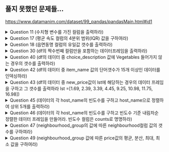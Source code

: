 ## 풀지 못했던 문제들...
https://www.datamanim.com/dataset/99_pandas/pandasMain.html#id1

<details>
  <summary>Question 11 (수치형 변수를 가진 컬럼을 출력하라)</summary>
  <pre>
    DataFrame.<a href="https://pandas.pydata.org/docs/reference/api/pandas.DataFrame.select_dtypes.html" target="_blank">select_dtypes()</a>
  </pre>
</details>

<details>
  <summary>Question 17 (평균 속도 컬럼의 4분위 범위(IQR) 값을 구하여라)</summary>
  <pre>
    DataFrame.<a href="https://pandas.pydata.org/docs/reference/api/pandas.DataFrame.quantile.html" target="_blank">quantile()</a>
  </pre>
</details>

<details>
  <summary>Question 18 (읍면동명 컬럼의 유일값 갯수를 출력하라)</summary>
  <pre>
    DataFrame.<a href="https://pandas.pydata.org/docs/reference/api/pandas.DataFrame.nunique.html" target="_blank">nunique()</a>
  </pre>
</details>

<details>
  <summary>Question 30 (df의 짝수번째 컬럼만을 포함하는 데이터프레임을 출력하라)</summary>
  <pre>
    <a href="https://blog.wonkyunglee.io/3" target="_blank">Python Extended Slice(::)</a>
  </pre>
</details>

<details>
  <summary>Question 40 (df의 데이터 중 choice_description 값에 Vegetables 들어가지 않는 경우의 갯수를 출력하라)</summary>
  <pre>
    Python <a href="http://daplus.net/python-%ED%8C%8C%EC%9D%B4%EC%8D%AC%EC%9D%98-%EB%AC%BC%EA%B2%B0%ED%91%9C-%EC%97%B0%EC%82%B0%EC%9E%90/">물결표(~) 연산자</a>
  </pre>
</details>

<details>
  <summary>Question 42 (df의 데이터 중 item_name 값의 단어갯수가 15개 이상인 데이터를 인덱싱하라)</summary>
  <pre>
    Series.str.<a href="https://pandas.pydata.org/docs/reference/api/pandas.Series.str.len.html">len()</a>
  </pre>
</details>

<details>
  <summary>
    Question 43 (df의 데이터 중 new_price값이 lst에 해당하는 경우의 데이터 프레임을 구하고 그 갯수를 출력하라 lst =[1.69, 2.39, 3.39, 4.45, 9.25, 10.98, 11.75, 16.98])       </summary>
  <pre>
    DataFrame.<a href="https://pandas.pydata.org/docs/reference/api/pandas.DataFrame.isin.html">isin()</a>
    <a href="https://www.delftstack.com/ko/howto/python-pandas/pandas-display-dataframe-in-a-table-style/">display()</a>
  </pre>
</details>

<details>
  <summary>
    Question 45 (데이터의 각 host_name의 빈도수를 구하고 host_name으로 정렬하여 상위 5개를 출력하라)
  </summary>
  <pre>
    DataFrame.<a href="https://pandas.pydata.org/docs/reference/api/pandas.DataFrame.sort_index.html">sort_index()</a>
    DataFrame.<a href="https://pandas.pydata.org/docs/reference/api/pandas.DataFrame.size.html#pandas-dataframe-size">size()</a>
  </pre>
</details>

<details>
  <summary>
    Question 46 (데이터의 각 host_name의 빈도수를 구하고 빈도수 기준 내림차순 정렬한 데이터 프레임을 만들어라. 빈도수 컬럼은 counts로 명명하라)
  </summary>
  <pre>
    Series.<a href="https://pandas.pydata.org/docs/reference/api/pandas.Series.to_frame.html#pandas-series-to-frame">to_frame()</a>
    DataFrame.<a href="https://pandas.pydata.org/docs/reference/api/pandas.DataFrame.rename.html">rename()</a>
  </pre>
</details>

<details>
  <summary>
    Question 47 (neighbourhood_group의 값에 따른 neighbourhood컬럼 값의 갯수를 구하여라)
  </summary>
  <pre>
    DataFrame.<a href="https://pandas.pydata.org/docs/reference/api/pandas.DataFrame.groupby.html">groupby(<I>as_index=True</I>)</a>
  </pre>
</details>

<details>
  <summary>
    Question 49 (neighbourhood_group 값에 따른 price값의 평균, 분산, 최대, 최소 값을 구하여라)
  </summary>
  <pre>
    DataFrame.<a href="https://pandas.pydata.org/docs/reference/api/pandas.DataFrame.agg.html">agg()</a>
  </pre>
</details>
